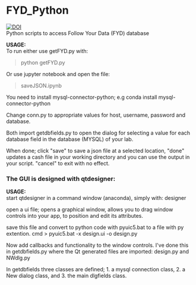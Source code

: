 # FYD_Python
[![DOI](https://zenodo.org/badge/342858223.svg)](https://zenodo.org/badge/latestdoi/342858223)  
Python scripts to access Follow Your Data (FYD) database


**USAGE:**  
To run either use getFYD.py with:  
> python getFYD.py

Or use jupyter notebook and open the file: 
> saveJSON.ipynb

You need to install mysql-connector-python; e.g conda install mysql-connector-python

Change conn.py to appropriate values for host, username, password and database. 

Both import getdbfields.py to open the dialog for selecting a value for each database field in the database (MYSQL) of your lab. 

When done; click "save" to save a json file at a selected location, "done" updates a cash file in your working directory and you can use the output in your script. "cancel" to exit with no effect.



### The GUI is designed with qtdesigner: 

**USAGE:**  
start qtdesigner in a command window (anaconda), simply with:  designer

open a ui file; opens a graphical window, allows you to drag window controls into your app, to position and edit its attributes.

save this file and convert to python code with pyuic5.bat to a file with py extention.
cmd > pyuic5.bat -x design.ui -o design.py 

Now add callbacks and functionality to the window controls. I've done this in getdbfields.py where the Qt generated files are imported: design.py and NWdlg.py

In getdbfields three classes are defined; 1. a mysql connection class, 2. a New dialog class, and 3. the main dlgfields class. 
